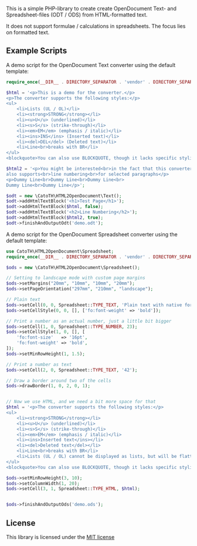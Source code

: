 This is a simple PHP-library to create create OpenDocument Text- and Spreadsheet-files (ODT / ODS) from HTML-formatted text.

It does not support formulae / calculations in spreadsheets. The focus lies on formatted text.


## Example Scripts

A demo script for the OpenDocument Text converter using the default template:

```php
require_once(__DIR__ . DIRECTORY_SEPARATOR . 'vendor' . DIRECTORY_SEPARATOR . 'autoload.php');

$html = '<p>This is a demo for the converter.</p>
<p>The converter supports the following styles:</p>
<ul>
    <li>Lists (UL / OL)</li>
    <li><strong>STRONG</strong></li>
    <li><u>U</u> (underlined)</li>
    <li><s>S</s> (strike-through)</li>
    <li><em>EM</em> (emphasis / italic)</li>
    <li><ins>INS</ins> (Inserted text)</li>
    <li><del>DEL</del> (Deleted text)</li>
    <li>Line<br>breaks with BR</li>
</ul>
<blockquote>You can also use BLOCKQUOTE, though it lacks specific styling for now</blockquote>';

$html2 = '<p>You might be interested<br>in the fact that this converter<br>
also supports<br>line numbering<br>for selected paragraphs</p>
<p>Dummy Line<br>Dummy Line<br>Dummy Line<br>
Dummy Line<br>Dummy Line</p>';

$odt = new \CatoTH\HTML2OpenDocument\Text();
$odt->addHtmlTextBlock('<h1>Test Page</h1>');
$odt->addHtmlTextBlock($html, false);
$odt->addHtmlTextBlock('<h2>Line Numbering</h2>');
$odt->addHtmlTextBlock($html2, true);
$odt->finishAndOutputOdt('demo.odt');
```


A demo script for the OpenDocument Spreadsheet converter using the default template:

```php
use CatoTH\HTML2OpenDocument\Spreadsheet;
require_once(__DIR__ . DIRECTORY_SEPARATOR . 'vendor' . DIRECTORY_SEPARATOR . 'autoload.php');

$ods = new \CatoTH\HTML2OpenDocument\Spreadsheet();

// Setting to landscape mode with custom page margins
$ods->setMargins("20mm", "10mm", "10mm", "20mm");
$ods->setPageOrientation("297mm", "210mm", "landscape");

// Plain text
$ods->setCell(0, 0, Spreadsheet::TYPE_TEXT, 'Plain text with native formatting');
$ods->setCellStyle(0, 0, [], ['fo:font-weight' => 'bold']);

// Print a number as an actual number, just a little bit bigger
$ods->setCell(1, 0, Spreadsheet::TYPE_NUMBER, 23);
$ods->setCellStyle(1, 0, [], [
    'fo:font-size'   => '16pt',
    'fo:font-weight' => 'bold',
]);
$ods->setMinRowHeight(1, 1.5);

// Print a number as text
$ods->setCell(2, 0, Spreadsheet::TYPE_TEXT, '42');

// Draw a border around two of the cells
$ods->drawBorder(1, 0, 2, 0, 1);


// Now we use HTML, and we need a bit more space for that
$html = '<p>The converter supports the following styles:</p>
<ul>
    <li><strong>STRONG</strong></li>
    <li><u>U</u> (underlined)</li>
    <li><s>S</s> (strike-through)</li>
    <li><em>EM</em> (emphasis / italic)</li>
    <li><ins>Inserted text</ins></li>
    <li><del>Deleted text</del></li>
    <li>Line<br>breaks with BR</li>
    <li>Lists (UL / OL) cannot be displayed as lists, but will be flattened to paragraphs</li>
</ul>
<blockquote>You can also use BLOCKQUOTE, though it lacks specific styling for now</blockquote>';

$ods->setMinRowHeight(3, 10);
$ods->setColumnWidth(1, 20);
$ods->setCell(3, 1, Spreadsheet::TYPE_HTML, $html);


$ods->finishAndOutputOds('demo.ods');
```



## License

This library is licensed under the [MIT license](http://opensource.org/licenses/MIT)